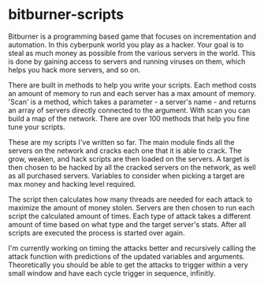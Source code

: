 # bitburner-scripts
Bitburner is a programming based game that focuses on incrementation and automation. In this cyberpunk world you play as a hacker. Your goal is to steal as much money as possible from the various servers in the world. This is done by gaining access to servers and running viruses on them, which helps you hack more servers, and so on.

There are built in methods to help you write your scripts. Each method costs an amount of memory to run and each server has a max amount of memory. 'Scan' is a method, which takes a parameter - a server's name - and returns an array of servers directly connected to the argument. With scan you can build a map of the network. There are over 100 methods that help you fine tune your scripts.

These are my scripts I've written so far. The main module finds all the servers on the network and cracks each one that it is able to crack. The grow, weaken, and hack scripts are then loaded on the servers. A target is then chosen to be hacked by all the cracked servers on the network, as well as all purchased servers. Variables to consider when picking a target are max money and hacking level required.

The script then calculates how many threads are needed for each attack to maximize the amount of money stolen. Servers are then chosen to run each script the calculated amount of times. Each type of attack takes a different amount of time based on what type and the target server's stats. After all scripts are executed the process is started over again.

I'm currently working on timing the attacks better and recursively calling the attack function with predictions of the updated variables and arguments. Theoretically you should be able to get the attacks to trigger within a very small window and have each cycle trigger in sequence, infinitly.
